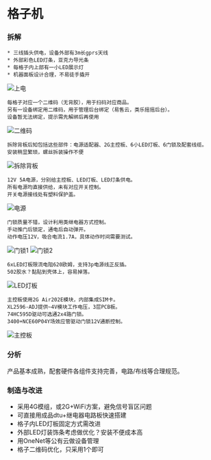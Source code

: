 # 格子机

### 拆解

```
* 三线插头供电，设备外部有3m长gprs天线
* 外部彩色LED灯条，亚克力导光条
* 每格子内上部有一小LED展示灯
* 机器面板设计合理，不易徒手撬开
```
![上电](/images/work/gzj/b100679b0d4c37ca80072be.jpg)

```
每格子对应一个二维码（无背胶），用于扫码对应商品。
另有一设备绑定用二维码，用于管理后台绑定（易售云，类乐摇摇后台）。
设备暂无法绑定，提示需先解绑后再使用
```
![二维码](/images/work/gzj/dacc8a181d95b86235ed694.jpg)

```
拆除背板后知包括这些部件：电源适配器、2G主控板、6小LED灯板、6门锁及配套线缆。
安装稍显繁琐，螺丝拆装操作不便
```
![拆除背板](/images/work/gzj/afb7a3a00f3446384b634b6.jpg)

```
12V 5A电源，分别给主控板、LED灯板、LED灯条供电。
所有电源均直接供给，未有对应开关控制。
开关电源接线处有塑料保护盖。
```
![电源](/images/work/gzj/d006db2cc070d5fc3fd0c5c.jpg)

```
门锁质量不错，设计利用类继电器方式控制。
手动推门后锁定，通电后自动弹开。
动作电压12V，吸合电流1.7A，具体动作时间需要测试。
```
![门锁1](/images/work/gzj/cadcf3cd46827a95e34caa6.jpg)
![门锁2](/images/work/gzj/426044147a25ab13b9cce95.jpg)

```
6xLED灯板限流电阻620欧姆，支持3p电源线正反插。
502胶水？黏贴到壳体上，容易掉落。
```
![LED灯板](/images/work/gzj/c028bd543e988de97274e4e19945a855.jpg)

```
主控板使用2G Air202E模块，内部集成SIM卡。
XL2596-ADJ提供~4V模块工作电压，3层PCB板。
74HC595D驱动可选通2x4路门锁。
3400+NCE60P04Y场效应管驱动门锁12V通断控制。
```
![主控板](/images/work/gzj/d18afaaa2ac3b95e2d45038.jpg)

### 分析
产品基本成熟，配套硬件各组件支持完善，电路/布线等合理规范。

### 制造与改进
* 采用4G模组，或2G+WiFi方案，避免信号盲区问题
* 可直接用成品dtu+继电器电路板快速搭建
* 格子内LED灯板固定方式需改进
* 外部LED灯装饰条考虑做优化？安装不便成本高
* 用OneNet等公有云做设备管理
* 格子二维码优化，只采用1个即可
